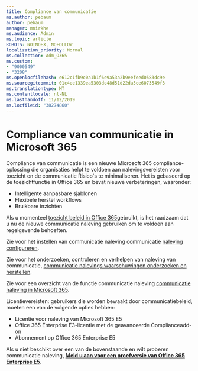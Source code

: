 ```yaml
---
title: Compliance van communicatie
ms.author: pebaum
author: pebaum
manager: mnirkhe
ms.audience: Admin
ms.topic: article
ROBOTS: NOINDEX, NOFOLLOW
localization_priority: Normal
ms.collection: Adm_O365
ms.custom:
- "9000549"
- "3208"
ms.openlocfilehash: e612c1fb9c0a1b1f6e9a53a2b9eefeed0583dc9e
ms.sourcegitcommit: 01c4ee1339ea5303de48d51d22da5ce6073549f3
ms.translationtype: MT
ms.contentlocale: nl-NL
ms.lasthandoff: 11/12/2019
ms.locfileid: "38274860"
---
```

# <a name="communication-compliance-in-microsoft-365"></a>Compliance van communicatie in Microsoft 365

Compliance van communicatie is een nieuwe Microsoft 365 compliance-oplossing die organisaties helpt te voldoen aan nalevingsvereisten voor toezicht en de communicatie Risico's te minimaliseren. Het is gebaseerd op de toezichtfunctie in Office 365 en bevat nieuwe verbeteringen, waaronder:

- Intelligente aanpasbare sjablonen
- Flexibele herstel workflows
- Bruikbare inzichten

Als u momenteel [toezicht beleid in Office 365](https://docs.microsoft.com/microsoft-365/compliance/supervision-policies)gebruikt, is het raadzaam dat u nu de nieuwe communicatie naleving gebruiken om te voldoen aan regelgevende behoeften.

Zie voor het instellen van communicatie naleving communicatie [naleving configureren](https://docs.microsoft.com/microsoft-365/compliance/communication-compliance-configure).

Zie voor het onderzoeken, controleren en verhelpen van naleving van communicatie, [communicatie nalevings waarschuwingen onderzoeken en herstellen](https://docs.microsoft.com/microsoft-365/compliance/communication-compliance-investigate-remediate).

Zie voor een overzicht van de functie communicatie naleving [communicatie naleving in Microsoft 365](https://docs.microsoft.com/microsoft-365/compliance/communication-compliance).

Licentievereisten: gebruikers die worden bewaakt door communicatiebeleid, moeten een van de volgende opties hebben:

- Licentie voor naleving van Microsoft 365 E5
- Office 365 Enterprise E3-licentie met de geavanceerde Complianceadd-on
- Abonnement op Office 365 Enterprise E5

Als u niet beschikt over een van de bovenstaande en wilt proberen communicatie naleving, **[Meld u aan voor een proefversie van Office 365 Enterprise E5](https://go.microsoft.com/fwlink/p/?LinkID=698279)**.